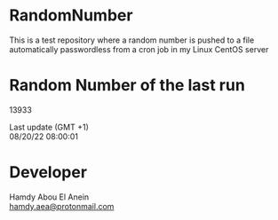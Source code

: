 # RandomNumber    
This is a test repository where a random number is pushed to a file automatically passwordless from a cron job in my Linux CentOS server    
# Random Number of the last run   
13933
      
Last update (GMT +1)    
08/20/22 08:00:01
# Developer    
Hamdy Abou El Anein   
hamdy.aea@protonmail.com

